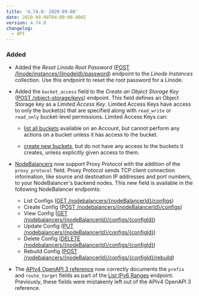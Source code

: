 ```yaml
---
title: '4.74.0: 2020-09-08'
date: 2020-09-08T04:00:00.000Z
version: 4.74.0
changelog:
  - API
---
```


### Added

* Added the *Reset Linode Root Password* ([POST /linode/instances/{linodeId}/password](/api/v4/linode-instances-linode-id-password/#post)) endpoint to the *Linode Instances* collection. Use this endpoint to reset the root password for a Linode.

* Added the `bucket_access` field to the *Create an Object Storage Key* ([POST /object-storage/keys](/api/v4/object-storage-keys/#post)) endpoint. This field defines an Object Storage key as a *Limited Access Key*. Limited Access Keys have access to only the bucket(s) that are specified along with `read_write` or `read_only` bucket-level permissions. Limited Access Keys can:

    * [list all buckets](/api/v4/object-storage-buckets/) available on an Account, but cannot perform any actions on a bucket unless it has access to the bucket.

    * [create new buckets](/api/v4/object-storage-buckets/#post), but do not have any access to the buckets it creates, unless explicitly given access to them.

* [NodeBalancers](https://www.linode.com/products/nodebalancers/) now support Proxy Protocol with the addition of the `proxy_protocol` field. Proxy Protocol sends TCP client connection information, like source and destination IP addresses and port numbers, to your NodeBalancer's backend nodes. This new field is available in the following NodeBalancer endpoints:

    * List Configs ([GET /nodebalancers/{nodeBalancerId}/configs](/api/v4/nodebalancers-node-balancer-id-configs))
    * Create Config ([POST /nodebalancers/{nodeBalancerId}/configs](/api/v4/nodebalancers-node-balancer-id-configs/#post))
    * View Config ([GET /nodebalancers/{nodeBalancerId}/configs/{configId}](/api/v4/nodebalancers-node-balancer-id-configs-config-id))
    * Update Config ([PUT /nodebalancers/{nodeBalancerId}/configs/{configId}](/api/v4/nodebalancers-node-balancer-id-configs-config-id/#put))
    * Delete Config ([DELETE /nodebalancers/{nodeBalancerId}/configs/{configId}](/api/v4/nodebalancers-node-balancer-id-configs-config-id/#delete))
    * Rebuild Config ([POST /nodebalancers/{nodeBalancerId}/configs/{configId}/rebuild](/api/v4/nodebalancers-node-balancer-id-configs-config-id-rebuild/#post))

* The [APIv4 OpenAPI 3 reference](https://github.com/linode/linode-api-docs) now correctly documents the `prefix` and `route_target` fields as part of the [List IPv6 Ranges](/api/v4/networking-ipv-6-ranges) endpoint. Previously, these fields were mistakenly left out of the APIv4 OpenAPI 3 reference.
